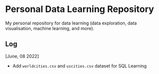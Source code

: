 # Personal Data Learning Repository
My personal repository for data learning (data exploration, data visualisation, machine learning, and more).

## Log
[June, 08 2022]
* Add `worldcities.csv` and `uscities.csv` dataset for SQL Learning

